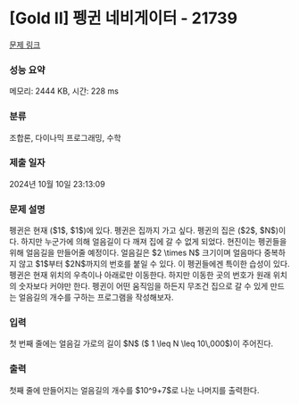 # [Gold II] 펭귄 네비게이터 - 21739 

[문제 링크](https://www.acmicpc.net/problem/21739) 

### 성능 요약

메모리: 2444 KB, 시간: 228 ms

### 분류

조합론, 다이나믹 프로그래밍, 수학

### 제출 일자

2024년 10월 10일 23:13:09

### 문제 설명

<p>펭귄은 현재 ($1$, $1$)에 있다. 펭귄은 집까지 가고 싶다. 펭귄의 집은 ($2$, $N$)이다. 하지만 누군가에 의해 얼음길이 다 깨져 집에 갈 수 없게 되었다. 현진이는 펭귄들을 위해 얼음길을 만들어줄 예정이다. 얼음길은 $2 \times N$ 크기이며 얼음마다 중복하지 않고 $1$부터 $2N$까지의 번호를 붙일 수 있다. 이 펭귄들에겐 특이한 습성이 있다. 펭귄은 현재 위치의 우측이나 아래로만 이동한다. 하지만 이동한 곳의 번호가 원래 위치의 숫자보다 커야만 한다. 펭귄이 어떤 움직임을 하든지 무조건 집으로 갈 수 있게 만드는 얼음길의 개수를 구하는 프로그램을 작성해보자.</p>

### 입력 

 <p>첫 번째 줄에는 얼음길 가로의 길이 $N$ ($ 1 \leq N \leq 10\,000$)이 주어진다.<br>
 </p>

### 출력 

 <p>첫째 줄에 만들어지는 얼음길의 개수를 $10^9+7$로 나눈 나머지를 출력한다.</p>

